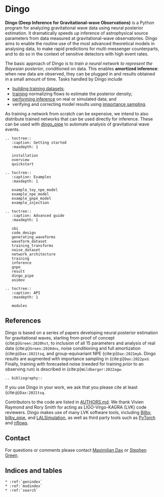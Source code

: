<!-- dingo documentation master file, created by
   sphinx-quickstart on Thu Jan 13 14:37:54 2022.
   You can adapt this file completely to your liking, but it should at least
   contain the root `toctree` directive. If you want to build the docs do 
   `sphinx-build -b html docs/source/ docs/build/` from the dingo directory
   If this is causing and issue try `python3 -m sphinx.cmd.build -b html docs/source docs/build`
   to make sure you are using the correct python module. If you want to generate API-docs ie all of those 
   dingo.core.nn.rst files just run `sphinx-apidoc -o dingo/docs/source dingo/dingo` -->

Dingo
=====

**Dingo (Deep Inference for Gravitational-wave Observations)** is a Python program for analyzing gravitational wave data using neural posterior
estimation. It dramatically speeds up inference of astrophysical source parameters from
data measured at gravitational-wave observatories. Dingo aims to enable the routine
use of the most advanced theoretical models in analysing data, to make rapid predictions
for multi-messenger counterparts, and to do so in the context of sensitive detectors with
high event rates.

The basic approach of Dingo is to *train a neural network to represent the Bayesian
posterior*, conditioned on data. This enables **amortized inference**: when new data are
observed, they can be plugged in and results obtained in a small amount of time. Tasks
handled by Dingo include

* [building training datasets](waveform_dataset.ipynb);
* [training](training.md) normalizing flows to estimate the posterior density;
* [performing inference](inference.md) on real or simulated data; and
* verifying and correcting model results using [importance sampling](result.md#importance-sampling).

As training a network from scratch can be expensive, we intend to also distribute trained networks that can be used directly for inference. These can be used with [dingo_pipe](dingo_pipe.md) to automate analysis of gravitational wave events.

```{eval-rst}
.. toctree::
   :caption: Getting started
   :maxdepth: 1

   installation
   overview
   quickstart

.. toctree::
   :caption: Examples
   :maxdepth: 1
   
   example_toy_npe_model
   example_npe_model
   example_gnpe_model
   example_injection

.. toctree::
   :caption: Advanced guide
   :maxdepth: 1

   sbi
   code_design
   generating_waveforms
   waveform_dataset
   training_transforms
   noise_dataset
   network_architecture
   training
   inference
   gnpe
   result
   dingo_pipe
   asimov
   
.. toctree::
   :caption: API
   :maxdepth: 1
   
   modules
```

References
----------

Dingo is based on a series of papers developing neural posterior estimation for gravitational waves, starting from proof of concept {cite:p}`Green:2020hst`, to inclusion of all 15 parameters and analysis of real data {cite:p}`Green:2020dnx`, noise conditioning and full amortization {cite:p}`Dax:2021tsq`, and group-equivariant NPE {cite:p}`Dax:2021myb`. Dingo results are augmented with importance sampling in {cite:p}`Dax:2022pxd`. Finally, training with forecasted noise (needed for training *prior* to an observing run) is described in {cite:p}`Wildberger:2022agw`.

```{eval-rst}
.. bibliography::
```

If you use Dingo in your work, we ask that you please cite at least {cite:p}`Dax:2021tsq`.

Contributors to the code are listed in [AUTHORS.md](https://github.com/dingo-gw/dingo/blob/main/AUTHORS.md). We thank Vivien Raymond
and Rory Smith for acting as LIGO-Virgo-KAGRA (LVK) code reviewers. Dingo makes use of
many LVK software tools, including [Bilby](https://lscsoft.docs.ligo.org/bilby/),
[bilby_pipe](https://lscsoft.docs.ligo.org/bilby_pipe/master/index.html), and
[LALSimulation](https://lscsoft.docs.ligo.org/lalsuite/lalsimulation/), as well as third
party tools such as [PyTorch](https://pytorch.org) and
[nflows](https://github.com/bayesiains/nflows).

Contact
-------

For questions or comments please contact
[Maximilian Dax](mailto:maximilian.dax@tuebingen.mpg.de) or
[Stephen Green](mailto:stephen.green2@nottingham.ac.uk).

Indices and tables
------------------

```{eval-rst}
* :ref:`genindex`
* :ref:`modindex`
* :ref:`search`
```